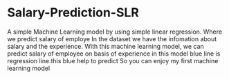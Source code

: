 # Salary-Prediction-SLR
A simple Machine Learning model by using simple linear regression. Where we predict salary of employe
In the dataset we have the infomation about salary and the experience. With this machine learning model, we can predict salary of employee on basis of experience
in this model blue line is regression line.this blue help to predict 
So you can enjoy my first machine learning model
